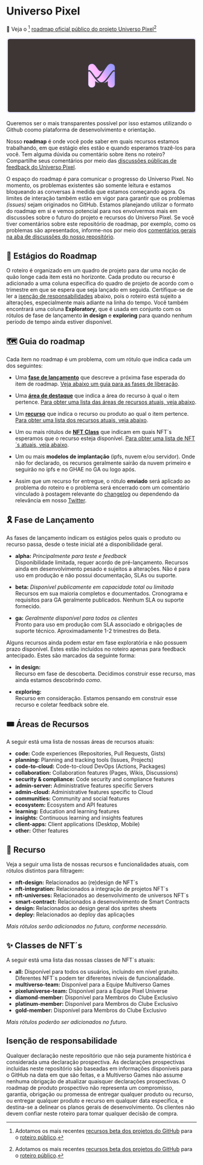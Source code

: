 # Universo Pixel

🌄 Veja o [^1] [roadmap oficial público do projeto Universo Pixel](https://github.com/orgs/multiversogames/projects/2/views/1)[^1]

![descrição](./images/header-1.png)

Queremos ser o mais transparentes possível por isso estamos utilizando o Github coomo plataforma de desenvolvimento e orientação.

Nosso **roadmap** é onde você pode saber em quais recursos estamos trabalhando, em que estágio eles estão e quando esperamos trazê-los para você. Tem alguma dúvida ou comentário sobre itens no roteiro? Compartilhe seus comentários por meio das [discussões públicas de feedback do Universo Pixel](https://github.com/multiversogames/pixel-universe/discussions).

[^1]:Adotamos os mais recentes [recursos beta dos projetos do GitHub](https://github.com/features/issues) para o [roteiro público](https://github.com/orgs/multiversogames/projects/2/views/1).

O espaço do roadmap é para comunicar o progresso do Universo Pixel. No momento, os problemas existentes são somente leitura e estamos bloqueando as conversas à medida que estamos começando agora. Os limites de interação também estão em vigor para garantir que os problemas *(issues)* sejam originados no GitHub. Estamos planejando utilizar o formato do roadmap em si e vemos potencial para nos envolvermos mais em discussões sobre o futuro do projeto e recursos do Universo Pixel. Se você tiver comentários sobre este repositório de roadmap, por exemplo, como os problemas são apresentados, informe-nos por meio dos [comentários gerais na aba de discussões do nosso repositório](https://github.com/multiversogames/pixel-universe/discussions/categories/general).

## 🏁 Estágios do Roadmap

O roteiro é organizado em um quadro de projeto para dar uma noção de quão longe cada item está no horizonte. Cada produto ou recurso é adicionado a uma coluna específica do quadro de projeto de acordo com o trimestre em que se espera que seja lançado em seguida. Certifique-se de ler a [isenção de responsabilidades](#isenção-de-responsabilidade) abaixo, pois o roteiro está sujeito a alterações, especialmente mais adiante na linha do tempo. Você também encontrará uma coluna **Exploratory**, que é usada em conjunto com os rótulos de fase de lançamento **in design** e **exploring** para quando nenhum período de tempo ainda estiver disponível.

## 🗺️ Guia do roadmap

Cada item no roadmap é um problema, com um rótulo que indica cada um dos seguintes:

- Uma [**fase de lançamento**](#fase-de-lançamento) que descreve a próxima fase esperada do item de roadmap. [Veja abaixo um guia para as fases de liberação](#fase-de-lançamento).

- Uma [**área de destaque**](#áreas-de-recursos) que indica a área do recurso à qual o item pertence. [Para obter uma lista das áreas de recursos atuais, veja abaixo](#áreas-de-recursos).

- Um [**recurso**](#recurso) que indica o recurso ou produto ao qual o item pertence. [Para obter uma lista dos recursos atuais, veja abaixo](#recurso).

- Um ou mais rótulos de [**NFT Class**](#classes-de-nft) que indicam em quais NFT´s esperamos que o recurso esteja disponível. [Para obter uma lista de NFT´s atuais, veja abaixo](#classes-de-nft).

- Um ou mais **modelos de implantação** (ipfs, nuvem e/ou servidor). Onde não for declarado, os recursos geralmente sairão da nuvem primeiro e seguirão no ipfs e no GHAE no GA ou logo após.

- Assim que um recurso for entregue, o rótulo **enviado** será aplicado ao problema do roteiro e o problema será encerrado com um comentário vinculado à postagem relevante do [changelog](https://github.com/multiversogames/pixel-universe/changelog/) ou dependendo da relevância em nosso [Twitter](https://twitter.com/pixeluniverse).

## 🎗️ Fase de Lançamento

As fases de lançamento indicam os estágios pelos quais o produto ou recurso passa, desde o teste inicial até a disponibilidade geral.

- **alpha:** *Principalmente para teste e feedback*\
Disponibilidade limitada, requer acordo de pré-lançamento. Recursos ainda em desenvolvimento pesado e sujeitos a alterações. Não é para uso em produção e não possui documentação, SLAs ou suporte.

- **beta:** *Disponível publicamente em capacidade total ou limitada*\
Recursos em sua maioria completos e documentados. Cronograma e requisitos para GA geralmente publicados. Nenhum SLA ou suporte fornecido.

- **ga:** *Geralmente disponível para todos os clientes*\
Pronto para uso em produção com SLA associado e obrigações de suporte técnico. Aproximadamente 1-2 trimestres do Beta.

Alguns recursos ainda podem estar em fase exploratória e não possuem prazo disponível. Estes estão incluídos no roteiro apenas para feedback antecipado. Estes são marcados da seguinte forma:

- **in design:**\
Recurso em fase de descoberta. Decidimos construir esse recurso, mas ainda estamos descobrindo *como*.

- **exploring:**\
Recurso em consideração. Estamos pensando em construir esse recurso e coletar feedback sobre ele.

## 🎟️ Áreas de Recursos

A seguir está uma lista de nossas áreas de recursos atuais:

- **code:** Code experiences (Repositories, Pull Requests, Gists)
- **planning:** Planning and tracking tools (Issues, Projects)
- **code-to-cloud:** Code-to-cloud DevOps (Actions, Packages)
- **collaboration:** Collaboration features (Pages, Wikis, Discussions)
- **security & compliance:** Code security and compliance features
- **admin-server:** Administrative features specific Servers
- **admin-cloud:** Administrative features specific to Cloud
- **communities:** Community and social features
- **ecosystem:** Ecosystem and API features
- **learning:** Education and learning features
- **insights:** Continuous learning and insights features
- **client-apps:** Client applications (Desktop, Mobile)
- **other:** Other features

## 🧩 Recurso

Veja a seguir uma lista de nossas recursos e funcionalidades atuais, com rótulos distintos para filtragem:

- **nft-design:** Relacionados ao (re)design de NFT´s
- **nft-integration:** Relacionados a integração de projetos NFT´s
- **nft-universes:** Relacionados ao desenvolvimento de universos NFT´s
- **smart-contract:** Relacionados a desenvolvimento de Smart Contracts
- **design:** Relacionados ao design geral dos sprites sheets
- **deploy:** Relacionados ao deploy das aplicações

*Mais rótulos serão adicionados no futuro, conforme necessário.*

## ✨ Classes de NFT´s

A seguir está uma lista das nossas classes de NFT´s atuais:

- **all:** Disponível para todos os usuários, incluindo em nível gratuito. Diferentes NFT´s podem ter diferentes níveis de funcionalidade.
- **multiverso-team:** Disponível para a Equipe Multiverso Games
- **pixeluniverse-team:** Disponível para a Equipe Pixel Universe
- **diamond-member:** Disponível para Membros do Clube Exclusivo
- **platinum-member:** Disponível para Membros do Clube Exclusivo
- **gold-member:** Disponível para Membros do Clube Exclusivo

*Mais rótulos poderão ser adicionados no futuro.*

## Isenção de responsabilidade

Qualquer declaração neste repositório que não seja puramente histórica é considerada uma declaração prospectiva. As declarações prospectivas incluídas neste repositório são baseadas em informações disponíveis para o GitHub na data em que são feitas, e a Multiverso Games não assume nenhuma obrigação de atualizar quaisquer declarações prospectivas. O roadmap de produto prospectivo não representa um compromisso, garantia, obrigação ou promessa de entregar qualquer produto ou recurso, ou entregar qualquer produto e recurso em qualquer data específica, e destina-se a delinear os planos gerais de desenvolvimento. Os clientes não devem confiar neste roteiro para tomar qualquer decisão de compra.

